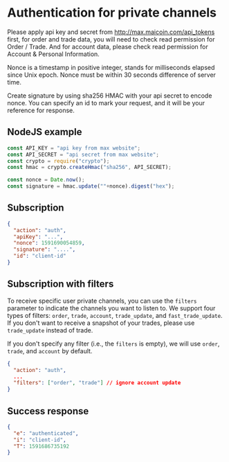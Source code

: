 # Authentication for private channels

Please apply api key and secret from http://max.maicoin.com/api_tokens first, for order and trade data, you will need to check read permission for Order / Trade. And for account data, please check read permission for Account & Personal Information.

Nonce is a timestamp in positive integer, stands for milliseconds elapsed since Unix epoch. Nonce must be within 30 seconds difference of server time.

Create signature by using sha256 HMAC with your api secret to encode nonce.
You can specify an id to mark your request, and it will be your reference for response.

## NodeJS example
```javascript
const API_KEY = "api key from max website";
const API_SECRET = "api secret from max website";
const crypto = require("crypto");
const hmac = crypto.createHmac("sha256", API_SECRET);

const nonce = Date.now();
const signature = hmac.update(""+nonce).digest("hex");
```

## Subscription
```json
{
  "action": "auth",
  "apiKey": "...",
  "nonce": 1591690054859,
  "signature": "....",
  "id": "client-id"
}
```

## Subscription with filters

To receive specific user private channels, you can use the `filters` parameter to indicate the channels you want to listen to. We support four types of filters: `order`, `trade`, `account`, `trade_update`, and `fast_trade_update`. If you don't want to receive a snapshot of your trades, please use `trade_update` instead of trade.

If you don't specify any filter (i.e., the `filters` is empty), we will use `order`, `trade`, and `account` by default.

```json
{
  "action": "auth",
  ...
  "filters": ["order", "trade"] // ignore account update
}
```

## Success response
```json
{
  "e": "authenticated",
  "i": "client-id",
  "T": 1591686735192
}
```
